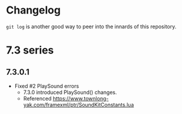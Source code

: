 # Changelog

`git log` is another good way to peer into the innards of this repository.



# 7.3 series

## 7.3.0.1

- Fixed #2 PlaySound errors
  -  7.3.0 introduced PlaySound() changes.
  -  Referenced https://www.townlong-yak.com/framexml/ptr/SoundKitConstants.lua

